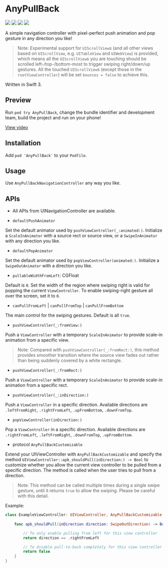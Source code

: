 # AnyPullBack
[![](https://img.shields.io/cocoapods/v/AnyPullBack.svg)](#)
[![](https://img.shields.io/cocoapods/p/AnyPullBack.svg)](#)
[![](https://img.shields.io/cocoapods/l/AnyPullBack.svg)](#)
[![](https://img.shields.io/github/stars/vhyme/AnyPullBack.svg?style=social&label=Star)](#)

A simple navigation controller with pixel-perfect push animation and pop gesture in any direction you like!

> Note: Experimental support for `UIScrollView`s (and all other views based on `UIScrollView`, e.g. `UITableView` and `UIWebView`) is provided, which means all the `UIScrollView`s you are touching should be scrolled left-/top-/bottom-most to trigger swiping right/down/up gestures. All the touched `UIScrollView`s (except those in the `rootViewController`) will be set `bounces = false` to achieve this.

Written in Swift 3.

## Preview

Run `pod try AnyPullBack`, change the bundle identifier and development team, build the project and run on your phone!

[View video](https://raw.githubusercontent.com/vhyme/AnyPullBack/master/preview.mp4)

## Installation

Add `pod 'AnyPullBack'` to your `Podfile`.

## Usage

Use `AnyPullBackNavigationController` any way you like.

## APIs

- All APIs from UINavigationController are available.

- `defaultPushAnimator`

Set the default animator used by `pushViewController(_:animated:)`. Initialize a `ScaleInAnimator` with a source rect or source view, or a `SwipeInAnimator` with any direction you like.

- `defaultPopAnimator`

Set the default animator used by `popViewController(animated:)`. Initialize a `SwipeOutAnimator` with a direction you like.

- `pullableWidthFromLeft`: CGFloat

Default is `0`. Set the width of the region where swiping right is valid for popping the current `ViewController`. To enable swiping-right gesture all over the screen, set it to `0`.

- `canPullFromLeft` | `canPullFromTop` | `canPullFromBottom`

The main control for the swiping gestures. Default is all `true`.

- `pushViewController(_:fromView:)`

Push a `ViewController` with a temporary `ScaleInAnimator` to provide scale-in animation from a specific view. 

> Note: Compared with `pushViewController(_:fromRect:)`, this method provides smoother transition where the source view fades out rather than being suddenly covered by a white rectangle. 

- `pushViewController(_:fromRect:)`

Push a `ViewController` with a temporary `ScaleInAnimator` to provide scale-in animation from a specific rect.

- `pushViewController(_:inDirection:)`

Push a `ViewController` in a specific direction. Available directions are `.leftFromRight`, `.rightFromLeft`, `.upFromBottom`, `.downFromTop`.

- `popViewController(inDirection:)`

Pop a `ViewController` in a specific direction. Available directions are `.rightFromLeft`, `.leftFromRight`, `.downFromTop`, `.upFromBottom`.

- protocol `AnyPullBackCustomizable`

Extend your UIViewController with `AnyPullBackCustomizable` and specify the method `UIViewController::apb_shouldPull(inDirection:) -> Bool` to customize whether you allow the current view controller to be pulled from a specific direction. The method is called when the user tries to pull from a direction. 

> Note: This method can be called multiple times during a single swipe gesture, until it returns `true` to allow the swiping. Please be careful with this detail.

Example: 

```swift
class ExampleViewController: UIViewController, AnyPullBackCustomizable {
    
    func apb_shouldPull(inDirection direction: SwipeOutDirection) -> Bool {

        // To only enable pulling from left for this view controller
        return direction == .rightFromLeft

        // To disable pull-to-back completely for this view controller
        return false
    }
}
```